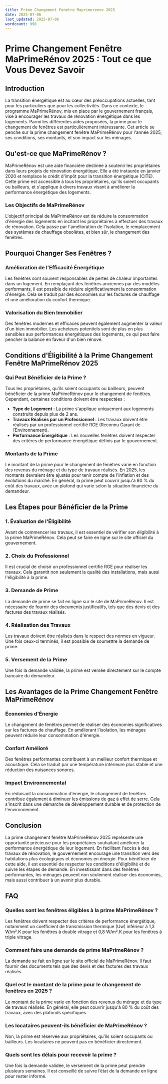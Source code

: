 ```yaml
---
title: Prime Changement Fenetre Maprimerenov 2025
date: 2025-07-06
last_updated: 2025-07-06
wordcount: 998
---
```


# Prime Changement Fenêtre MaPrimeRénov 2025 : Tout ce que Vous Devez Savoir

## Introduction

La transition énergétique est au cœur des préoccupations actuelles, tant pour les particuliers que pour les collectivités. Dans ce contexte, le programme MaPrimeRénov, mis en place par le gouvernement français, vise à encourager les travaux de rénovation énergétique dans les logements. Parmi les différentes aides proposées, la prime pour le changement de fenêtres est particulièrement intéressante. Cet article se penche sur la prime changement fenêtre MaPrimeRénov pour l'année 2025, ses conditions, ses montants, et son impact sur les ménages.

## Qu'est-ce que MaPrimeRénov ?

MaPrimeRénov est une aide financière destinée à soutenir les propriétaires dans leurs projets de rénovation énergétique. Elle a été instaurée en janvier 2020 et remplace le crédit d'impôt pour la transition énergétique (CITE). Cette prime est accessible à tous les propriétaires, qu'ils soient occupants ou bailleurs, et s'applique à divers travaux visant à améliorer la performance énergétique des logements.

### Les Objectifs de MaPrimeRénov

L'objectif principal de MaPrimeRénov est de réduire la consommation d'énergie des logements en incitant les propriétaires à effectuer des travaux de rénovation. Cela passe par l'amélioration de l'isolation, le remplacement des systèmes de chauffage obsolètes, et bien sûr, le changement des fenêtres.

## Pourquoi Changer Ses Fenêtres ?

### Amélioration de l'Efficacité Énergétique

Les fenêtres sont souvent responsables de pertes de chaleur importantes dans un logement. En remplaçant des fenêtres anciennes par des modèles performants, il est possible de réduire significativement la consommation d'énergie. Cela se traduit par des économies sur les factures de chauffage et une amélioration du confort thermique.

### Valorisation du Bien Immobilier

Des fenêtres modernes et efficaces peuvent également augmenter la valeur d'un bien immobilier. Les acheteurs potentiels sont de plus en plus sensibles aux performances énergétiques des logements, ce qui peut faire pencher la balance en faveur d'un bien rénové.

## Conditions d'Éligibilité à la Prime Changement Fenêtre MaPrimeRénov 2025

### Qui Peut Bénéficier de la Prime ?

Tous les propriétaires, qu'ils soient occupants ou bailleurs, peuvent bénéficier de la prime MaPrimeRénov pour le changement de fenêtres. Cependant, certaines conditions doivent être respectées :

- **Type de Logement** : La prime s'applique uniquement aux logements construits depuis plus de 2 ans.
- **Travaux Réalisés par un Professionnel** : Les travaux doivent être réalisés par un professionnel certifié RGE (Reconnu Garant de l’Environnement).
- **Performance Énergétique** : Les nouvelles fenêtres doivent respecter des critères de performance énergétique définis par le gouvernement.

### Montants de la Prime

Le montant de la prime pour le changement de fenêtres varie en fonction des revenus du ménage et du type de travaux réalisés. En 2025, les montants devraient être ajustés pour tenir compte de l'inflation et des évolutions du marché. En général, la prime peut couvrir jusqu'à 80 % du coût des travaux, avec un plafond qui varie selon la situation financière du demandeur.

## Les Étapes pour Bénéficier de la Prime

### 1. Évaluation de l'Éligibilité

Avant de commencer les travaux, il est essentiel de vérifier son éligibilité à la prime MaPrimeRénov. Cela peut se faire en ligne sur le site officiel du gouvernement.

### 2. Choix du Professionnel

Il est crucial de choisir un professionnel certifié RGE pour réaliser les travaux. Cela garantit non seulement la qualité des installations, mais aussi l'éligibilité à la prime.

### 3. Demande de Prime

La demande de prime se fait en ligne sur le site de MaPrimeRénov. Il est nécessaire de fournir des documents justificatifs, tels que des devis et des factures des travaux réalisés.

### 4. Réalisation des Travaux

Les travaux doivent être réalisés dans le respect des normes en vigueur. Une fois ceux-ci terminés, il est possible de soumettre la demande de prime.

### 5. Versement de la Prime

Une fois la demande validée, la prime est versée directement sur le compte bancaire du demandeur.

## Les Avantages de la Prime Changement Fenêtre MaPrimeRénov

### Économies d'Énergie

Le changement de fenêtres permet de réaliser des économies significatives sur les factures de chauffage. En améliorant l'isolation, les ménages peuvent réduire leur consommation d'énergie.

### Confort Amélioré

Des fenêtres performantes contribuent à un meilleur confort thermique et acoustique. Cela se traduit par une température intérieure plus stable et une réduction des nuisances sonores.

### Impact Environnemental

En réduisant la consommation d'énergie, le changement de fenêtres contribue également à diminuer les émissions de gaz à effet de serre. Cela s'inscrit dans une démarche de développement durable et de protection de l'environnement.

## Conclusion

La prime changement fenêtre MaPrimeRénov 2025 représente une opportunité précieuse pour les propriétaires souhaitant améliorer la performance énergétique de leur logement. En facilitant l'accès à des travaux de rénovation, le gouvernement encourage une transition vers des habitations plus écologiques et économes en énergie. Pour bénéficier de cette aide, il est essentiel de respecter les conditions d'éligibilité et de suivre les étapes de demande. En investissant dans des fenêtres performantes, les ménages peuvent non seulement réaliser des économies, mais aussi contribuer à un avenir plus durable.

## FAQ

### Quelles sont les fenêtres éligibles à la prime MaPrimeRénov ?

Les fenêtres doivent respecter des critères de performance énergétique, notamment un coefficient de transmission thermique (Uw) inférieur à 1,3 W/m².K pour les fenêtres à double vitrage et 0,8 W/m².K pour les fenêtres à triple vitrage.

### Comment faire une demande de prime MaPrimeRénov ?

La demande se fait en ligne sur le site officiel de MaPrimeRénov. Il faut fournir des documents tels que des devis et des factures des travaux réalisés.

### Quel est le montant de la prime pour le changement de fenêtres en 2025 ?

Le montant de la prime varie en fonction des revenus du ménage et du type de travaux réalisés. En général, elle peut couvrir jusqu'à 80 % du coût des travaux, avec des plafonds spécifiques.

### Les locataires peuvent-ils bénéficier de MaPrimeRénov ?

Non, la prime est réservée aux propriétaires, qu'ils soient occupants ou bailleurs. Les locataires ne peuvent pas en bénéficier directement.

### Quels sont les délais pour recevoir la prime ?

Une fois la demande validée, le versement de la prime peut prendre plusieurs semaines. Il est conseillé de suivre l’état de la demande en ligne pour rester informé.